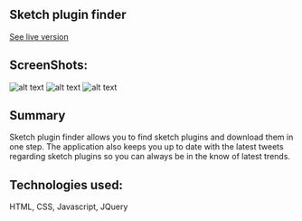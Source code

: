 ## Sketch plugin finder

[See live version](https://jessicaerazo.github.io/Sketch-App-plugin-search/)

## ScreenShots:

![alt text](https://jessicaerazo.github.io/Sketch-App-plugin-search/css/images/Screenshot-1.png)
![alt text](https://jessicaerazo.github.io/Sketch-App-plugin-search/css/images/Screenshot-2.png)
![alt text](https://jessicaerazo.github.io/Sketch-App-plugin-search/css/images/Screenshot-3.png)


## Summary

Sketch plugin finder allows you to find sketch plugins and download them in one step. The application also keeps you up to date with the latest tweets regarding sketch plugins so you can always be in the know of latest trends.

## Technologies used:

HTML, CSS, Javascript, JQuery